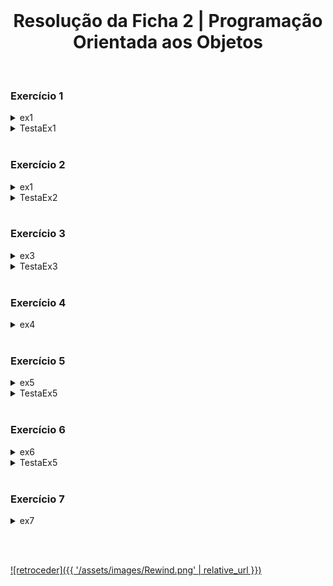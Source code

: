 <br>

<h1 align="center">Resolução da Ficha 2 | Programação Orientada aos Objetos</h1>

<br>

### Exercício 1

<details>
  <summary>ex1</summary>

<pre><code lang="java">package exercicios;

public class ex1 {
    public int minimo(int[] array) {
        int min = Integer.MAX_VALUE;
        for(int elem: array) {
            if (elem < min) min = elem;
        }
        return min;
    }

    public int[] entreIndices(int[] array, int a, int b) {
        if (a > b || a < 0 || b > array.length) {
            return null;
        }
        int[] resultado = new int[b-a+1];
        System.arraycopy(array, a, resultado, 0, b - a + 1);
        return resultado;
    }

    public int[] comuns(int[] a, int[] b) {
        int[] res = new int[a.length];
        int count = 0;

        for (int elem: a) {
            boolean enc = this.existe(res, count, elem);
            for (int i = 0; i < b.length && !enc; i++) {
                if (enc = (elem == b[i])) {
                    res[count++] = elem;
                }
            }
        }
        int[] resultadoFinal = new int[count];
        System.arraycopy(res,0,resultadoFinal,0,count);

        return resultadoFinal;
    }

    private boolean existe(int[] array, int n, int elem) {
        boolean res = false;

        for(int i = 0; i < n && !res; i++) res = array[i] == elem;

        return res;
    }
}
</code></pre>
</details>


<details>
  <summary>TestaEx1</summary>

<pre><code lang="java">package exercicios;
import java.util.Arrays;
import java.util.Scanner;

public class TestaEx1 {
    public static void main(String[] args) {
        Scanner scan = new Scanner(System.in);
        ex1 teste = new ex1();

        /*
        // Alinea a
        System.out.print("Numero de elementos: ");
        int n = scan.nextInt();
        int[] array = new int[n];
        for (int i = 0; i < n; i++) array[i] = scan.nextInt();
        int min = teste.minimo(array);
        System.out.println("Minimo = " + min);
        // Fim Alinea a
        // Alinea b (com o array anterior)
        int a,b;
        a = scan.nextInt();
        b = scan.nextInt();
        int[] newArray = teste.entreIndices(array, a, b);
        System.out.println(Arrays.toString(newArray));
        // Fim Alinea b
        */

        // Alinea c
        System.out.print("Numero de elementos: ");
        int n = scan.nextInt();
        int[] a = new int[n];
        for (int i = 0; i < n; i++) a[i] = scan.nextInt();

        System.out.print("Numero de elementos: ");
        n = scan.nextInt();
        int[] b = new int[n];
        for (int i = 0; i < n; i++) b[i] = scan.nextInt();

        System.out.println(Arrays.toString(teste.comuns(a, b)));
        // Fim Alinea c



    }
}
</code></pre>
</details>

<br>

### Exercício 2

<details>
  <summary>ex1</summary>

<pre><code lang="java">package exercicios;

public class ex2 {
    private int[][] notasTurma;

    public ex2() {
        this.notasTurma = new int[5][5];
    }

    public void atualizaPauta(int[][] notas) {
        for (int i = 0; i < 5; i++) {
            System.arraycopy(notas[i],0,this.notasTurma[i],0,5);
        }
    }

    public int somaNotasUC(int uc) {
        int soma = 0;
        for (int i = 0; i < 5; i++) soma += this.notasTurma[i][uc];
        return soma;
    }

    public int[][] getPauta() {
        int[][] res = new int[5][5];
        for (int i = 0; i < 5; i++) {
            System.arraycopy(this.notasTurma[i],0,res[i],0,5);
        }
        return res;
    }

    public double mediaAluno(int aluno) {
        int soma = 0;

        for (int i = 0; i < 5; i++)
            soma += this.notasTurma[aluno][i];

        return soma/5.0;
    }

    public double mediaUC(int uc) {
        int soma = 0;

        for (int i = 0; i < 5; i++)
            soma += this.notasTurma[i][uc];

        return soma/5.0;
    }

    public int notaMaisAlta() {
        int maisAlta = Integer.MIN_VALUE;

        for (int[] aluno: this.notasTurma)
            for (int nota: aluno)
                if (nota > maisAlta) maisAlta = nota;

        return maisAlta;
    }

    public int notaMaisBaixa() {
        int maisBaixa = Integer.MAX_VALUE;

        for (int[] aluno: this.notasTurma)
            for (int nota: aluno)
                if (nota < maisBaixa) maisBaixa = nota;

        return maisBaixa;
    }

    public int[] notasAcimaDeX(int x) {
        int[] notas = new int[25];
        int i = 0;

        for (int[] aluno: this.notasTurma)
            for (int nota: aluno)
                if (nota > x) notas[i++] = nota;

        int[] resultado = new int[i];
        System.arraycopy(notas,0,resultado,0,i);

        return resultado;
    }

    public String notas() {
        String notas = "Notas dos Alunos: \n";

        for (int i = 0; i < 5; i++) {
            notas = notas.concat("Aluno " + i + ":\n");
            for (int j = 0; j < 5; j++) {
                notas = notas.concat("UC " + j + ": " + this.notasTurma[i][j] + "\n");
            }
        }

        return notas;
    }

    public int mediaMaisAlta() {
        double media, mediaMaisAlta = this.mediaUC(0);
        int maisAlta = 0;

        for (int i = 1; i < 5; i++) {
            media = this.mediaUC(i);
            if (media > mediaMaisAlta) {
                maisAlta = i;
                mediaMaisAlta = media;
            }
        }

        return maisAlta;
    }
}
</code></pre>
</details>


<details>
  <summary>TestaEx2</summary>

<pre><code lang="java">package exercicios;
import java.util.Arrays;
import java.util.Scanner;

public class TestaEx2 {
    public static void main(String[] args) {
        ex2 turma = new ex2();
        int[][] pauta = new int[5][5];
        Scanner in = new Scanner(System.in);

        for (int i = 0; i < 5; i++) {
            for (int j = 0; j < 5; j++){
                System.out.print("Aluno: " + i + ", UC: " + j + " => ");
                pauta[i][j] = in.nextInt();
            }
        }
        turma.atualizaPauta(pauta);
        System.out.println(Arrays.deepToString(turma.getPauta()));

        //alineaB(turma, in);
        //alineaC(turma, in);
        //alineaD(turma, in);
        //alineaE(turma);
        //alineaF(turma);
        //alineaG(turma, in);
        //alineaH(turma);
        alineaI(turma);

    }

    private static void alineaB(ex2 turma, Scanner in) {
        int uc;
        do {
            System.out.print("Unidade Curricular (0-4): ");
            uc = in.nextInt();
        } while (!(uc >= 0 && uc <= 4));

        int soma = turma.somaNotasUC(uc);
        System.out.println("Soma das notas da UC " + uc + ": " + soma);

    }

    private static void alineaC(ex2 turma, Scanner in) {
        int aluno;
        do {
            System.out.print("Aluno (0-4): ");
            aluno = in.nextInt();
        } while(!(aluno >= 0 && aluno < 5));

        System.out.println(turma.mediaAluno(aluno));
    }

    private static void alineaD(ex2 turma, Scanner in) {
        int uc;
        do {
            System.out.print("Aluno (0-4): ");
            uc = in.nextInt();
        } while(!(uc >= 0 && uc < 5));

        System.out.println(turma.mediaUC(uc));
    }

    private static void alineaE(ex2 turma) {
        System.out.println("Nota mais alta: " + turma.notaMaisAlta());
    }

    private static void alineaF(ex2 turma) {
        System.out.println("Nota mais baixa: " + turma.notaMaisBaixa());
    }

    private static void alineaG(ex2 turma, Scanner in) {
        int x;
        System.out.print("Valor: ");
        x = in.nextInt();

        System.out.println(Arrays.toString(turma.notasAcimaDeX(x)));
    }

    private static void alineaH(ex2 turma) {
        System.out.println(turma.notas());
    }

    private static void alineaI(ex2 turma) {
        System.out.println(turma.mediaMaisAlta());
    }
}
</code></pre>
</details>

<br>

### Exercício 3

<details>
  <summary>ex3</summary>

<pre><code lang="java">package exercicios;

import java.time.LocalDate;
import java.time.temporal.ChronoUnit;


public class ex3 {
    private LocalDate[] datas;
    private int tamanho;
    private int ocupacao = 0;

    public ex3(int tamanho) {
        this.datas = new LocalDate[tamanho];
        this.tamanho = tamanho;
    }

    public void insereData(LocalDate data) {
        this.datas[ocupacao++] = data;
    }

    public LocalDate dataMaisProxima(LocalDate data) {
        long dist = Integer.MAX_VALUE, d;
        LocalDate maisProxima = null;

        for (int i = 0; i < ocupacao; i++) {
            d = Math.abs(ChronoUnit.DAYS.between(this.datas[i],data));
            System.out.println(d);
            if (d < dist) {
                dist = d;
                maisProxima = this.datas[i];
            }
        }

        return maisProxima;
    }

    public String toString() {
        String datas = "Datas:\n";
        LocalDate data;
        for (int i = 0; i < this.ocupacao; i++) {
            data = this.datas[i];
            datas = datas.concat(String.valueOf(data));
            datas = datas.concat("\n");
        }
        return datas;
    }
}
</code></pre>
</details>


<details>
  <summary>TestaEx3</summary>

<pre><code lang="java">package exercicios;

import java.time.LocalDate;
import java.util.Scanner;

public class TestaEx3 {
    public static void main(String[] args) {
        ex3 datas = new ex3(10);
        Scanner in = new Scanner(System.in);

        adicionarData(in, datas);
        adicionarData(in, datas);
        adicionarData(in, datas);

        LocalDate data;
        System.out.print("Dia: ");
        int dia = in.nextInt();//1-31
        System.out.print("Mes: ");
        int mes = in.nextInt(); //1-12
        System.out.print("Ano: ");
        int ano = in.nextInt();
        data = LocalDate.of(ano, mes, dia);

        System.out.println("Data mais proxima: " + datas.dataMaisProxima(data));

        System.out.println(datas.toString());

    }

    private static void adicionarData(Scanner in, ex3 datas) {
        System.out.print("Dia: ");
        int dia = in.nextInt();//1-31
        System.out.print("Mes: ");
        int mes = in.nextInt(); //1-12
        System.out.print("Ano: ");
        int ano = in.nextInt();

        LocalDate data = LocalDate.of(ano, mes, dia);

        datas.insereData(data);
    }
}
</code></pre>
</details>

<br>

### Exercício 4

<details>
  <summary>ex4</summary>

<pre><code lang="java">package exercicios;

import java.util.Arrays;
import java.util.Scanner;

public class ex4 {
    public static void main(String[] args) {
        Scanner in = new Scanner(System.in);
        System.out.print("Tamanho: ");
        int n = in.nextInt();
        int[] array = new int[n];

        for (int i = 0; i < n; i++) array[i] = in.nextInt();

        ordena(array);
        System.out.println(Arrays.toString(array));

        System.out.print("Binary Search: ");
        int x = in.nextInt();
        System.out.println(binarySearch(array, x, array.length-1));
    }

    // Alinea a
    // Insertion sort
    private static void ordena(int[] array) {
        int menor;

        for (int i = 0; i < array.length; i++) {
            menor = i;
            for (int j = i; j < array.length; j++)
                if (array[j] < array[menor]) menor = j;
            swap(array, i, menor);
        }
    }

    // Alinea b
    private static int binarySearch(int[] array, int x, int max) {
        int i = -1;
        int min = 0;
        int mid = max/2;
        while (min < max) {
            if (array[mid] == x) {
                i = mid;
                break;
            } else {
                if (array[mid] < x) {
                    min = mid+1;
                } else {
                    max = mid-1;
                }
                mid = (min + max)/2;
            }
        }
        if (min == max && array[min] == x) i = min;
        return i;
    }

    private static void swap(int[] array, int x, int y) {
        int temp = array[x];
        array[x] = array[y];
        array[y] = temp;
    }
}
</code></pre>
</details>

<br>

### Exercício 5

<details>
  <summary>ex5</summary>

<pre><code lang="java">package exercicios;

public class ex5 {
    private String[] array;
    private int tamanho;
    private int ocupacao;

    public ex5(int tam) {
        this.array = new String[tam];
        this.tamanho = tam;
    }

    public boolean adicionaString(String a) {
        if (this.ocupacao == this.tamanho) return false;
        this.array[ocupacao++] = new String(a);
        return true;
    }

    public String[] stringsExistentes() {
        String[] array = new String[this.ocupacao];
        int i=0;
        for (int k = 0; k < this.ocupacao; k++) {
            boolean rep = false;
            for (int j = 0; j < i; j++)
                if (array[j].equals(this.array[k])) {
                    rep = true;
                    break;
                }
            if (!rep) array[i++] = new String(this.array[k]);
        }

        String[] res = new String[i];
        System.arraycopy(array,0,res,0,i);
        return res;
    }

    public String maiorString() {
        int maiorLe = -1;
        String maior = null;

        for (int i = 0; i < this.ocupacao; i++) {
            String elem = this.array[i];
            if (elem.length() > maiorLe) {
                maiorLe = elem.length();
                maior = elem;
            }
        }

        return new String(maior);
    }

    public String[] repetidos() {
        String[] array = new String[this.ocupacao];
        int p = 0;
        for (int i = 0; i < this.ocupacao; i++) {
            if (this.repete(this.array[i]) && !this.repeteAte(this.array[i], array, p)) {
                array[p++] = this.array[i];
            }
        }
        String[] res = new String[p];
        System.arraycopy(array,0,res,0,p);
        return res;

    }

    public int ocorrencias(String a) {
        int oc = 0;
        for (int i = 0; i < this.ocupacao; i++) {
            if (this.array[i].equals(a)) oc++;
        }
        return oc;
    }

    private boolean repete(String a) {
        return this.ocorrencias(a) > 1;
    }

    private boolean repeteAte(String a, String[] array, int n) {
        int oc = 0;
        for (int i = 0; i < n && oc <= 1; i++) {
            if (a.equals(array[i])) oc++;
        }
        return oc > 0;
    }
}
</code></pre>
</details>


<details>
  <summary>TestaEx5</summary>

<pre><code lang="java">package exercicios;
import java.util.Arrays;
import java.util.Scanner;

public class TestaEx5 {
    public static void main(String[] args) {
        Scanner in = new Scanner(System.in);
        ex5 classe = new ex5(10);


        classe.adicionaString("Ola");
        classe.adicionaString("Tiago");
        classe.adicionaString("Grand Theft Auto V");
        classe.adicionaString("Ola");
        classe.adicionaString("Carriço");
        classe.adicionaString("Grand Theft Auto V");
        classe.adicionaString("Grand Theft Auto V");
        classe.adicionaString("Bola");

        alineaA(in, classe);
        alineaB(in, classe);
        alineaC(in, classe);
        alineaD(in, classe);

    }

    private static void alineaA(Scanner in, ex5 classe) {
        System.out.println(Arrays.toString(classe.stringsExistentes()));
    }

    private static void alineaB(Scanner in, ex5 classe) {
        System.out.println(classe.maiorString());
    }

    private static void alineaC(Scanner in, ex5 classe) {
        System.out.println(Arrays.toString(classe.repetidos()));
    }

    private static void alineaD(Scanner in, ex5 classe) {
        System.out.println(classe.ocorrencias("Grand Theft Auto V"));
    }
}
</code></pre>
</details>

<br>

### Exercício 6

<details>
  <summary>ex6</summary>

<pre><code lang="java">package exercicios;

import java.util.Scanner;

public class ex6 {
    private int[][] matrix;
    private int N;
    private int M;

    public ex6(int[][] input) {
        this.N = input.length;
        this.M = input[0].length;
        matrix = new int[this.N][this.M];
        for (int i = 0; i < this.N; i++)
            System.arraycopy(input[i],0,this.matrix[i],0,M);
    }

    public ex6 soma(ex6 second) {
        if (this.N == second.N && this.M == second.M) {
            ex6 soma = new ex6(this.matrix);
            for (int i = 0; i < this.N; i++) {
                for (int j = 0; j < this.M; j++) {
                    soma.matrix[i][j] += second.matrix[i][j];
                }
            }
            return soma;
        } else return null;
    }

    public boolean equals(ex6 second) {
        if (this.N == second.N && this.M == second.M) {
            boolean rep = true;

            for (int i = 0; i < this.N && rep; i++)
                for (int j = 0; j < this.M && rep; j++)
                    rep = this.matrix[i][j] == second.matrix[i][j];

            return rep;
        } else return false;
    }

    public ex6 matrizOposta() {
        int[][] oposta = new int[this.N][this.M];

        for (int i = 0; i < this.N; i++)
            for (int j = 0; j < this.M; j++)
                oposta[i][j] = -this.matrix[i][j];

        return new ex6(oposta);
    }

    public int[][] getMatrix() {
        return this.matrix;
    }
}
</code></pre>
</details>


<details>
  <summary>TestaEx5</summary>

<pre><code lang="java">package exercicios;

import java.util.Arrays;

public class TestaEx6 {
    public static void main(String[] args) {
        int[][] matriz = new int[5][5];
        for (int i = 0; i < 5; i++)
            for (int j = 0; j < 5; j++)
                matriz[i][j] = 1;

        ex6 matrix = new ex6(matriz);

        ex6 soma = matrix.soma(matrix);
        ex6 oposta = matrix.matrizOposta();

        System.out.println(matrix.equals(soma));
        System.out.println(Arrays.deepToString(matrix.getMatrix()));
        System.out.println(Arrays.deepToString(soma.getMatrix()));
        System.out.println(Arrays.deepToString(oposta.getMatrix()));
    }
}
</code></pre>
</details>

<br>

### Exercício 7

<details>
  <summary>ex7</summary>

<pre><code lang="java">package exercicios;

import java.lang.Math;
import java.util.Scanner;

public class ex7 {
    public static void main(String[] args) {
        Scanner in = new Scanner(System.in);

        int[][] respostas = new int[2][];
        respostas[0] = new int[5];
        respostas[1] = new int[2];

        do {
            System.out.print("Chaves: ");
            for (int i = 0; i < 5; i++) respostas[0][i] = in.nextInt();
        } while(!valido(respostas[0]));

        do {
            System.out.print("Estrelas: ");
            for (int i = 0; i < 2; i++) respostas[1][i] = in.nextInt();
        } while(!validoEstrelas(respostas[1]));

        if (respostaCorreta(respostas, gerador())) {
            for (int i = 0; i < 100; i+=2) {
                for (int espacos = 0; espacos < i; espacos++) System.out.print(" ");
                for (int j = 0; j < 5; j++) System.out.print(respostas[0][j] + " ");
                System.out.print(respostas[1][0] + " ");
                System.out.print(respostas[1][1] + "\n");
            }
        } else System.out.println("Incorreto :(");

    }

    private static boolean respostaCorreta(int[][] respostas, int[][] chaves) {
        boolean correto = true;

        for (int i = 0; i < 5 && correto; i++) {
            if (i < 2) {
                correto = false;
                for (int k = 0; k < 2 && !correto; k++)
                    if (respostas[1][i] == chaves[1][k])
                        correto = true;
            }
            if (correto) {
                correto = false;
                for (int k = 0; k < 5 && !correto; k++)
                    if (respostas[0][i] == chaves[0][k])
                        correto = true;
            }
        }

        return correto;
    }

    private static boolean validoEstrelas(int[] respostas) {
        boolean rep = true;

        for (int i = 0; i < 2 && rep; i++) {
            if (respostas[i] < 0 || respostas[i] > 9) rep = false;
            else {
                for (int j = 0; j < i && rep; j++)
                    if (respostas[i] == respostas[j]) rep = false;
            }
        }

        return rep;
    }

    private static boolean valido(int[] respostas) {
        boolean rep = true;

        for (int i = 0; i < 5 && rep; i++) {
            if (respostas[i] < 0 || respostas[i] > 50) rep = false;
            else {
                for (int j = 0; j < i && rep; j++)
                    if (respostas[i] == respostas[j]) rep = false;
            }
        }

        return rep;
    }
    
    private static int[][] gerador() {
        int[][] chaves = new int[2][];
        chaves[0] = new int[5]; // Numeros
        chaves[1] = new int[2]; // Estrelas

        int[] chavesPossiveis = new int[50];
        for (int i = 0; i < 50; i++) chavesPossiveis[i] = i+1;
        int[] estrelasPossiveis = new int[9];
        for (int i = 0; i < 9; i++) estrelasPossiveis[i] = i+1;

        for (int i = 0; i < 5; i++) {
            int k = (int) (Math.random() * (50-i));
            chaves[0][i] = chavesPossiveis[k];
            swap(chavesPossiveis, k, 50-i-1);
        }
        for (int i = 0; i < 2; i++) {
            int k = (int) (Math.random() * (9-i));
            chaves[1][i] = estrelasPossiveis[k];
            swap(estrelasPossiveis, k, 9-i-1);
        }
        return chaves;
    }

    /* Testes
    private static int[][] gerador() {
        int [][] chaves = new int[2][];
        chaves[0] = new int[]{1, 2, 3, 4, 5};
        chaves[1] = new int[]{1, 2};
        return chaves;
    }
    */

    private static void swap(int[] array, int x, int y) {
        int temp = array[x];
        array[x] = array[y];
        array[y] = temp;
    }
}
</code></pre>
</details>

<br><br>

[![retroceder]({{ '/assets/images/Rewind.png' | relative_url }})](https://david81820.github.io/Recursos-LCC/POO/fichas)